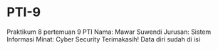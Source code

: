 # PTI-9
Praktikum 8 pertemuan 9 PTI
Nama: Mawar Suwendi
Jurusan: Sistem Informasi 
Minat: Cyber Security
Terimakasih! Data diri sudah di isi